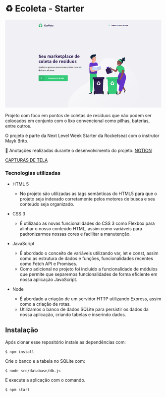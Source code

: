 # ♻ Ecoleta - Starter

[![LANDING PAGE](https://raw.githubusercontent.com/Andre-ti-dev/next-level-week-starter/484ce098d70545009949fb6ce88c788ea2b16462/screenshots/day-1.PNG)]()

Projeto com foco em pontos de coletas de resíduos que não podem ser colocados em conjunto com o lixo convencional como pilhas, baterias, entre outros.

O projeto é parte da Next Level Week Starter da Rocketseat com o instrutor Mayk Brito.

📝  Anotações realizadas durante o desenvolvimento do projeto: [NOTION](https://www.notion.so/Ecoleta-Starter-2cbce81f97e14dca9bd544beee03e5d3)

[CAPTURAS DE TELA](/screenshots)

### Tecnologias utilizadas

- HTML 5
  - No projeto são utilizadas as tags semânticas do HTML5 para que o projeto seja indexado corretamente pelos motores de busca e seu conteúdo seja organizado.
 - CSS 3
   - É utilizado as novas funcionalidades do CSS 3 como Flexbox para alinhar o nosso conteúdo HTML, assim como variáveis para padronizarmos nossas cores e facilitar a manutenção.
 - JavaScript
   - É abordado o conceito de variáveis utilizando var, let e const, assim como as estrutura de dados e funções, funcionalidades recentes como Fetch API e Promises.
   - Como adicional no projeto foi incluído a funcionalidade de módulos que permite que separemos funcionalidades de forma eficiente em nossa aplicação JavaScript.
   
 - Node
   - É abordado a criação de um servidor HTTP utilizando Express, assim como a criação de rotas.
   - Utilizamos o banco de dados SQLite para persistir os dados da nossa aplicação, criando tabelas e inserindo dados.
   
## Instalação

Após clonar esse repositório instale as dependências com:
```
$ npm install
```
Crie o banco e a tabela no SQLite com:
```
$ node src/database/db.js
```

E execute a aplicação com o comando.
```
$ npm start
```

